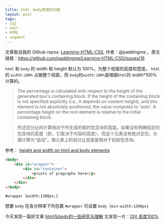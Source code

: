 ```yaml
---
title: html、body宽度的问题
layout: post
tags:
- CSS
- edit
- HTML
- segment
---
```



 文章取自我的 Github  repos: [Learning-HTML-CSS](https://github.com/paddingme/Learning-HTML-CSS), 作者：@paddingme 。原文链接：https://github.com/paddingme/Learning-HTML-CSS/issues/18

`html` 和 `body` 的 width 和 height 默认为 100%，为整个视窗的高度和宽度。
`html` 的 `width:100%` 占据整个视窗，而 `body`的`width:100%`是根据`html`的 width*100% 计算的。

>The percentage is calculated with respect to the height of the generated box's containing block. If the height of the containing block is not specified explicitly (i.e., it depends on content height), and this element is not absolutely positioned, the value computes to 'auto'. A percentage height on the root element is relative to the initial containing block.

>所述百分比的计算相对于所生成的框的包含块的高度。如果没有明确指定的包含块的高度（即，它取决于内容的高度），而这个元素没有绝对定位，价值计算为“自动”。根元素上的百分比高度是相对于初始包含块。

参考： [height and width on html and body elements](http://stackoverflow.com/questions/11995392/height-and-width-on-html-and-body-elements)



```html
<body>
    <div id="wrapper">
        <div id="container">
            <p>Lots of pragraphs here</p>
        </div>
    </div>
</body>
```

```style
#wrapper {width:1200px;}
```

想要 `body` 在各分辨率下均包裹 `#wrapper` 可设置 `body {min-width:1200px}`


今天发现一篇好文章 [html与body的一些研究与理解](http://www.zhangxinxu.com/wordpress/?p=259)
又发现一片：[DIV 高度100%](http://blog.moocss.com/code-snippets/html-css-code-snippets/1617.html)